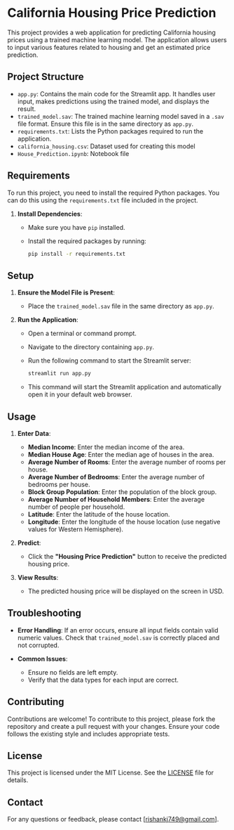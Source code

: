 # California Housing Price Prediction

This project provides a web application for predicting California housing prices using a trained machine learning model. The application allows users to input various features related to housing and get an estimated price prediction.

## Project Structure

- `app.py`: Contains the main code for the Streamlit app. It handles user input, makes predictions using the trained model, and displays the result.
- `trained_model.sav`: The trained machine learning model saved in a `.sav` file format. Ensure this file is in the same directory as `app.py`.
- `requirements.txt`: Lists the Python packages required to run the application.
- `california_housing.csv`: Dataset used for creating this model
- `House_Prediction.ipynb`: Notebook file

## Requirements

To run this project, you need to install the required Python packages. You can do this using the `requirements.txt` file included in the project.

1. **Install Dependencies**:
   - Make sure you have `pip` installed.
   - Install the required packages by running:

     ```bash
     pip install -r requirements.txt
     ```

## Setup

1. **Ensure the Model File is Present**:
   - Place the `trained_model.sav` file in the same directory as `app.py`.

2. **Run the Application**:
   - Open a terminal or command prompt.
   - Navigate to the directory containing `app.py`.
   - Run the following command to start the Streamlit server:

     ```bash
     streamlit run app.py
     ```

   - This command will start the Streamlit application and automatically open it in your default web browser.

## Usage

1. **Enter Data**:
   - **Median Income**: Enter the median income of the area.
   - **Median House Age**: Enter the median age of houses in the area.
   - **Average Number of Rooms**: Enter the average number of rooms per house.
   - **Average Number of Bedrooms**: Enter the average number of bedrooms per house.
   - **Block Group Population**: Enter the population of the block group.
   - **Average Number of Household Members**: Enter the average number of people per household.
   - **Latitude**: Enter the latitude of the house location.
   - **Longitude**: Enter the longitude of the house location (use negative values for Western Hemisphere).

2. **Predict**:
   - Click the **"Housing Price Prediction"** button to receive the predicted housing price.

3. **View Results**:
   - The predicted housing price will be displayed on the screen in USD.

## Troubleshooting

- **Error Handling**: If an error occurs, ensure all input fields contain valid numeric values. Check that `trained_model.sav` is correctly placed and not corrupted.

- **Common Issues**:
  - Ensure no fields are left empty.
  - Verify that the data types for each input are correct.

## Contributing

Contributions are welcome! To contribute to this project, please fork the repository and create a pull request with your changes. Ensure your code follows the existing style and includes appropriate tests.

## License

This project is licensed under the MIT License. See the [LICENSE](LICENSE) file for details.

## Contact

For any questions or feedback, please contact [rishankj749@gmail.com].
